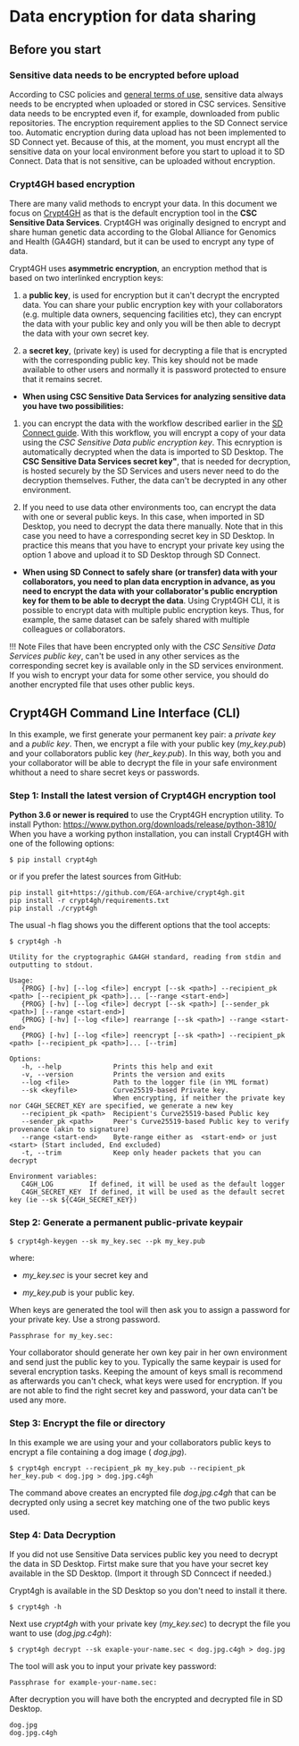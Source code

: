 
# Data encryption for data sharing

## Before you start

### Sensitive data needs to be encrypted before upload

According to CSC policies and [general terms of use](https://research.csc.fi/general-terms-of-use), sensitive data always
needs to be encrypted when uploaded or stored in CSC services. Sensitive data needs to be encrypted even if, for example,
downloaded from public repositories. The encryption requirement applies to the SD Connect service too.
Automatic encryption during data upload has not been implemented to SD Connect yet. Because of this, at the moment,
you must encrypt all the sensitive data on your local environment before you start to upload it to SD Connect.
Data that is not sensitive, can be uploaded without encryption.


### Crypt4GH based encryption

There are many valid methods to encrypt your data. In this document we focus on [Crypt4GH](https://crypt4gh.readthedocs.io/en/latest/) as that
is the default encryption tool in the **CSC Sensitive Data Services**. Crypt4GH was originally designed to encrypt and share human genetic data according to the
Global Alliance for Genomics and Health (GA4GH) standard, but it can be used to encrypt any type of data.

Crypt4GH uses **asymmetric encryption**, an encryption method that is based on two interlinked encryption keys:

   1) a **public key**, is used for encryption but it can't decrypt the encrypted data. You can share your public encryption key with your collaborators
   (e.g. multiple data owners, sequencing facilities etc), they can encrypt the data with your public key and only you will be then able to decrypt the
   data with your own secret key.
   
   2) a **secret key**, (private key) is used for decrypting a file that is encrypted with the corresponding public key. This key should not be made available to other users and normally it is password protected to ensure that it remains secret.


* **When using CSC Sensitive Data Services for analyzing sensitive data you have two possibilities:**

1) you can encrypt the data with the workflow described earlier in the [SD Connect guide](./sd_connect.md). With this workflow, you will encrypt a copy of your data using the _CSC Sensitive Data public encryption key_. This ecnryption is automatically decrypted when the data is imported to SD Desktop. The **CSC Sensitive Data Services secret key"**, that is needed for decryption, is hosted securely by the SD Services and users never need to do the decryption themselves. Futher, the data can't be decrypted in any other environment.
 

2) If you need to use data other environments too, can encrypt the data with one or several public keys. In this case, when imported in SD Desktop, you need to decrypt the data there manually. Note that in this case you need to have a corresponding secret key in SD Desktop. In practice this means that you have to encrypt your private key using the option 1 above and upload it to SD Desktop through SD Connect.


* **When using SD Connect to safely share (or transfer) data with your collaborators, you need to plan data encryption in advance, as you need to encrypt the data with your collaborator's public encryption key for them to be able to decrypt the data**. Using Crypt4GH CLI, it is possible to encrypt data with multiple public encryption keys. Thus, for example, the same dataset can be safely shared with multiple colleagues or collaborators.


!!! Note
    Files that have been encrypted only with the _CSC Sensitive Data Services public key_, can't be used in any other services as the corresponding secret key is             available only in the SD services environment. If you wish to encrypt your data for some other service, you should do another
    encrypted file that uses other public keys.





## Crypt4GH Command Line Interface (CLI)

In this example, we first generate your permanent key pair: a _private key_ and a _public key_. Then, we encrypt a file with your public key (_my_key.pub_) and your collaborators public key (_her_key.pub_). In this way, both you and your collaborator will be able to decrypt the file in your safe environment whithout a need to share secret keys or passwords.
 
 
 
 ### Step 1: Install the latest version of Crypt4GH encryption tool


**Python 3.6 or newer is required** to use the Crypt4GH encryption utility.
To install Python: https://www.python.org/downloads/release/python-3810/
When you have a working python installation, you can install Crypt4GH with one of the following options:
 
````
$ pip install crypt4gh     
````

or if you prefer the latest sources from GitHub:

```
pip install git+https://github.com/EGA-archive/crypt4gh.git
pip install -r crypt4gh/requirements.txt
pip install ./crypt4gh
```

The usual -h flag shows you the different options that the tool accepts:

```
$ crypt4gh -h

Utility for the cryptographic GA4GH standard, reading from stdin and outputting to stdout.

Usage:
   {PROG} [-hv] [--log <file>] encrypt [--sk <path>] --recipient_pk <path> [--recipient_pk <path>]... [--range <start-end>]
   {PROG} [-hv] [--log <file>] decrypt [--sk <path>] [--sender_pk <path>] [--range <start-end>]
   {PROG} [-hv] [--log <file>] rearrange [--sk <path>] --range <start-end>
   {PROG} [-hv] [--log <file>] reencrypt [--sk <path>] --recipient_pk <path> [--recipient_pk <path>]... [--trim]

Options:
   -h, --help             Prints this help and exit
   -v, --version          Prints the version and exits
   --log <file>           Path to the logger file (in YML format)
   --sk <keyfile>         Curve25519-based Private key.
                          When encrypting, if neither the private key nor C4GH_SECRET_KEY are specified, we generate a new key
   --recipient_pk <path>  Recipient's Curve25519-based Public key
   --sender_pk <path>     Peer's Curve25519-based Public key to verify provenance (akin to signature)
   --range <start-end>    Byte-range either as  <start-end> or just <start> (Start included, End excluded)
   -t, --trim             Keep only header packets that you can decrypt

Environment variables:
   C4GH_LOG         If defined, it will be used as the default logger
   C4GH_SECRET_KEY  If defined, it will be used as the default secret key (ie --sk ${C4GH_SECRET_KEY})
```


### Step 2: Generate a permanent public-private keypair


```
$ crypt4gh-keygen --sk my_key.sec --pk my_key.pub
```

where:

* _my_key.sec_ is your secret key and

* _my_key.pub_ is your public key.

When keys are generated the tool will then ask you to assign a password for your private key. Use a strong password.

```
Passphrase for my_key.sec:
```

Your collaborator should generate her own key pair in her own environment and send just the public key to you.
Typically the same keypair is used for several encryption tasks. Keeping the amount of keys small is recommend 
as afterwards you can't check, what keys were used for encryption.
If you are not able to find the right secret key and password, your data can't be used any more.


### Step 3: Encrypt the file or directory


In this example we are using your and your collaborators public keys to encrypt a file containing a dog image ( _dog.jpg_).

```
$ crypt4gh encrypt --recipient_pk my_key.pub --recipient_pk her_key.pub < dog.jpg > dog.jpg.c4gh
```

The command above creates an encrypted file _dog.jpg.c4gh_ that can be decrypted only using a secret key matching one of the two public keys used.



### Step 4: Data Decryption

If you did not use Sensitive Data services public key you need to decrypt the data in SD Desktop. 
Firtst make sure that you have your secret key available in the SD Desktop. (Import it through SD Conncect if needed.)

Crypt4gh is available in the SD Desktop so you don't need to install it there. 

```
$ crypt4gh -h
```

Next use _crypt4gh_ with your private key (_my_key.sec_) to decrypt the file you want to use (_dog.jpg.c4gh_):

```
$ crypt4gh decrypt --sk exaple-your-name.sec < dog.jpg.c4gh > dog.jpg
```

The tool will ask you to input your private key password:

```
Passphrase for example-your-name.sec:
```

After decryption you will have both the encrypted and decrypted file in SD Desktop. 

```
dog.jpg
dog.jpg.c4gh
```
















